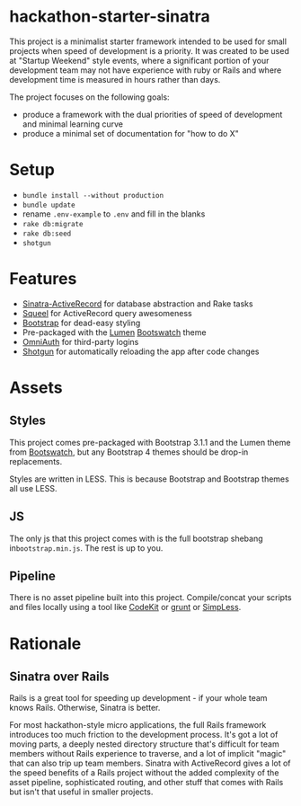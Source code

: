 # hackathon-starter-sinatra

This project is a minimalist starter framework intended to be used for small projects when speed of development is a priority. It was created to be used at "Startup Weekend" style events, where a significant portion of your development team may not have experience with ruby or Rails and where development time is measured in hours rather than days.

The project focuses on the following goals:
- produce a framework with the dual priorities of speed of development and minimal learning curve
- produce a minimal set of documentation for "how to do X"

# Setup
- `bundle install --without production`
- `bundle update`
- rename `.env-example` to `.env` and fill in the blanks
- `rake db:migrate`
- `rake db:seed`
- `shotgun`

# Features
- [Sinatra-ActiveRecord](https://github.com/janko-m/sinatra-activerecord) for database abstraction and Rake tasks
- [Squeel](https://github.com/activerecord-hackery/squeel) for ActiveRecord query awesomeness
- [Bootstrap](http://getbootstrap.com) for dead-easy styling
- Pre-packaged with the [Lumen](http://bootswatch.com/lumen/) [Bootswatch](http://bootswatch.com)  theme
- [OmniAuth](https://github.com/intridea/omniauth) for third-party logins
- [Shotgun](https://github.com/rtomayko/shotgun) for automatically reloading the app after code changes

# Assets

## Styles
This project comes pre-packaged with Bootstrap 3.1.1 and the Lumen theme from [Bootswatch](http://bootswatch.com), but any Bootstrap 4 themes should be drop-in replacements.

Styles are written in LESS. This is because Bootstrap and Bootstrap themes all use LESS. 

## JS
The only js that this project comes with is the full bootstrap shebang in`bootstrap.min.js`.  The rest is up to you.

## Pipeline
There is no asset pipeline built into this project. Compile/concat your scripts and files locally using a tool like [CodeKit](https://incident57.com/codekit/) or [grunt](http://gruntjs.com) or [SimpLess](http://wearekiss.com/simpless).

# Rationale

## Sinatra over Rails
Rails is a great tool for speeding up development - if your whole team knows Rails. Otherwise, Sinatra is better.

For most hackathon-style micro applications, the full Rails framework introduces too much friction to the development process. It's got a lot of moving parts, a deeply nested directory structure that's difficult for team members without Rails experience to traverse, and a lot of implicit "magic" that can also trip up team members. Sinatra with ActiveRecord gives a lot of the speed benefits of a Rails project without the added complexity of the asset pipeline, sophisticated routing, and other stuff that comes with Rails but isn't that useful in smaller projects.